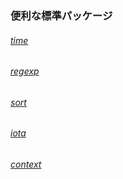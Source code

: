 ### 便利な標準パッケージ
###### [time](https://github.com/y-sugiyama654/go-lesson/pull/47)
###### [regexp](https://github.com/y-sugiyama654/go-lesson/pull/48)
###### [sort](https://github.com/y-sugiyama654/go-lesson/pull/49)
###### [iota](https://github.com/y-sugiyama654/go-lesson/pull/50)
###### [context](https://github.com/y-sugiyama654/go-lesson/pull/51)
